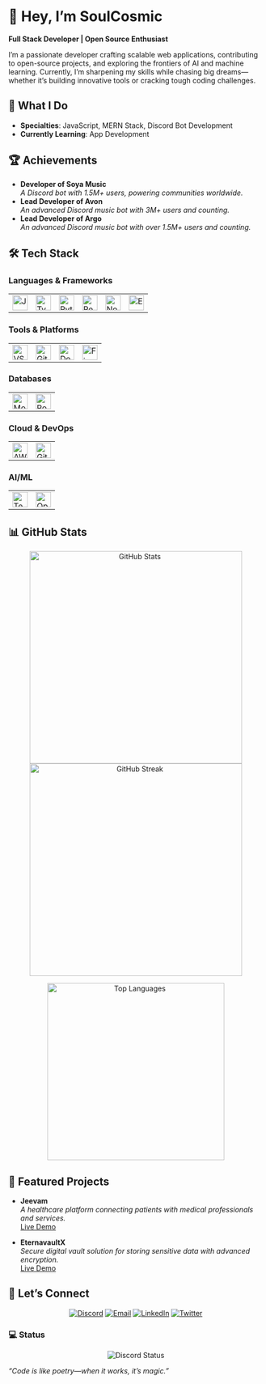 # 👋 Hey, I’m SoulCosmic  
**Full Stack Developer | Open Source Enthusiast**

I’m a passionate developer crafting scalable web applications, contributing to open-source projects, and exploring the frontiers of AI and machine learning. Currently, I’m sharpening my skills while chasing big dreams—whether it’s building innovative tools or cracking tough coding challenges.

## 🌟 What I Do  
- **Specialties**: JavaScript, MERN Stack, Discord Bot Development  
- **Currently Learning**: App Development  

## 🏆 Achievements  
- **Developer of Soya Music**  
  *A Discord bot with 1.5M+ users, powering communities worldwide.*  
- **Lead Developer of Avon**  
  *An advanced Discord music bot with 3M+ users and counting.*  
- **Lead Developer of Argo**  
  *An advanced Discord music bot with over 1.5M+ users and counting.*  

## 🛠️ Tech Stack  

### Languages & Frameworks  
<table><tr>  
  <td><img src="https://img.shields.io/badge/JavaScript-F7DF1E?style=flat-square&logo=javascript&logoColor=black&labelColor=F7DF1E&color=323330&logoSize=20" alt="JavaScript" height="30"/></td>  
  <td><img src="https://img.shields.io/badge/TypeScript-3178C6?style=flat-square&logo=typescript&logoColor=white&labelColor=3178C6&color=2B2E3A&logoSize=20" alt="TypeScript" height="30"/></td>  
  <td><img src="https://img.shields.io/badge/Python-3776AB?style=flat-square&logo=python&logoColor=white&labelColor=3776AB&color=FFD43B&logoSize=20" alt="Python" height="30"/></td>  
  <td><img src="https://img.shields.io/badge/React-61DAFB?style=flat-square&logo=react&logoColor=black&labelColor=61DAFB&color=20232A&logoSize=20" alt="React" height="30"/></td>  
  <td><img src="https://img.shields.io/badge/Node.js-339933?style=flat-square&logo=nodedotjs&logoColor=white&labelColor=339933&color=000000&logoSize=20" alt="Node.js" height="30"/></td>  
  <td><img src="https://img.shields.io/badge/Express-000000?style=flat-square&logo=express&logoColor=white&labelColor=000000&color=FFFFFF&logoSize=20" alt="Express" height="30"/></td>  
</tr></table>  

### Tools & Platforms  
<table><tr>  
  <td><img src="https://img.shields.io/badge/VS_Code-007ACC?style=flat-square&logo=visual-studio-code&logoColor=white&labelColor=007ACC&color=000000&logoSize=20" alt="VS Code" height="30"/></td>  
  <td><img src="https://img.shields.io/badge/Git-F05032?style=flat-square&logo=git&logoColor=white&labelColor=F05032&color=000000&logoSize=20" alt="Git" height="30"/></td>  
  <td><img src="https://img.shields.io/badge/Docker-2496ED?style=flat-square&logo=docker&logoColor=white&labelColor=2496ED&color=000000&logoSize=20" alt="Docker" height="30"/></td>  
  <td><img src="https://img.shields.io/badge/Figma-F24E1E?style=flat-square&logo=figma&logoColor=white&labelColor=F24E1E&color=000000&logoSize=20" alt="Figma" height="30"/></td>  
</tr></table>  

### Databases  
<table><tr>  
  <td><img src="https://img.shields.io/badge/MongoDB-47A248?style=flat-square&logo=mongodb&logoColor=white&labelColor=47A248&color=000000&logoSize=20" alt="MongoDB" height="30"/></td>  
  <td><img src="https://img.shields.io/badge/PostgreSQL-4169E1?style=flat-square&logo=postgresql&logoColor=white&labelColor=4169E1&color=000000&logoSize=20" alt="PostgreSQL" height="30"/></td>  
</tr></table>  

### Cloud & DevOps  
<table><tr>  
  <td><img src="https://img.shields.io/badge/AWS-FF9900?style=flat-square&logo=amazonaws&logoColor=white&labelColor=FF9900&color=000000&logoSize=20" alt="AWS" height="30"/></td>  
  <td><img src="https://img.shields.io/badge/GitHub_Actions-2088FF?style=flat-square&logo=github-actions&logoColor=white&labelColor=2088FF&color=000000&logoSize=20" alt="GitHub Actions" height="30"/></td>  
</tr></table>  

### AI/ML  
<table><tr>  
  <td><img src="https://img.shields.io/badge/TensorFlow-FF6F00?style=flat-square&logo=tensorflow&logoColor=white&labelColor=FF6F00&color=000000&logoSize=20" alt="TensorFlow" height="30"/></td>  
  <td><img src="https://img.shields.io/badge/OpenAI-412991?style=flat-square&logo=openai&logoColor=white&labelColor=412991&color=000000&logoSize=20" alt="OpenAI" height="30"/></td>  
</tr></table>  

## 📊 GitHub Stats  
<p align="center">  
  <img src="https://github-readme-stats.vercel.app/api?username=SoulDevs&show_icons=true&theme=tokyonight&hide_border=true" alt="GitHub Stats" width="420"/>  
  <img src="https://github-readme-streak-stats.herokuapp.com/?user=SoulDevs&theme=tokyonight&hide_border=true" alt="GitHub Streak" width="420"/>  
</p>  

<p align="center">  
  <img src="https://github-readme-stats.vercel.app/api/top-langs/?username=SoulDevs&layout=compact&theme=tokyonight&hide_border=true" alt="Top Languages" width="350"/>  
</p>  

## 🚀 Featured Projects  
- **Jeevam**  
  *A healthcare platform connecting patients with medical professionals and services.*  
  [Live Demo](https://jeevamindia.com/)  

- **EternavaultX**  
  *Secure digital vault solution for storing sensitive data with advanced encryption.*  
  [Live Demo](https://eternavaultx.com/)  


## 🔗 Let’s Connect  
<p align="center">  
  <a href="https://discord.com/users/543016540790849551"><img src="https://img.shields.io/badge/Discord-5865F2?style=flat-square&logo=discord&logoColor=white" alt="Discord"/></a>  
  <a href="mailto:soul.sairam8650@gmail.com"><img src="https://img.shields.io/badge/Email-D14836?style=flat-square&logo=gmail&logoColor=white" alt="Email"/></a>  
  <a href="https://www.linkedin.com/in/sairam"><img src="https://img.shields.io/badge/LinkedIn-0A66C2?style=flat-square&logo=linkedin&logoColor=white" alt="LinkedIn"/></a>  
  <a href="https://twitter.com/soulcosmic8650"><img src="https://img.shields.io/badge/Twitter-1DA1F2?style=flat-square&logo=twitter&logoColor=white" alt="Twitter"/></a>  
</p>  

### 💻 Status  
<p align="center">  
  <img src="https://discord.c99.nl/widget/theme-2/543016540790849551.png" alt="Discord Status"/>  
</p>  


*“Code is like poetry—when it works, it’s magic.”*
